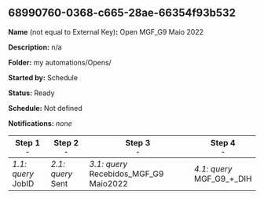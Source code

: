 ## 68990760-0368-c665-28ae-66354f93b532

**Name** (not equal to External Key)**:**  Open MGF_G9 Maio 2022

**Description:** n/a

**Folder:** my automations/Opens/

**Started by:** Schedule

**Status:** Ready

**Schedule:** Not defined

**Notifications:** _none_


| Step 1<br>_<small>-</small>_ | Step 2<br>_<small>-</small>_ | Step 3<br>_<small>-</small>_ | Step 4<br>_<small>-</small>_ |
| --- | --- | --- | --- |
| _1.1: query_<br>JobID | _2.1: query_<br>Sent | _3.1: query_<br>Recebidos_MGF_G9 Maio2022 | _4.1: query_<br>MGF_G9_+_DIH |
